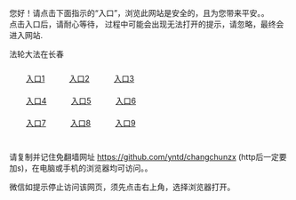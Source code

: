 您好！请点击下面指示的“入口”，浏览此网站是安全的，且为您带来平安。。 <br/>
点击入口后，请耐心等待， 过程中可能会出现无法打开的提示，请忽略，最终会进入网站. </br>

法轮大法在长春<br/>
<div style="padding:10px"><a style="margin:20px" target="_blank" href="https://d3twpcv5wg6dav.cloudfront.net/2Qpsp?hobjwt" id="ccLink1" rel="nofollow">入口1</a> <a target="_blank" style="margin:20px" href="https://d3grktr1zkccqf.cloudfront.net/2Qpsp?omylkuu" id="ccLink2" rel="nofollow">入口2</a> <a style="margin:20px" target="_blank" href="https://d1wjn8w5ku4kkl.cloudfront.net/2Qpsp?rqyfg" id="ccLink3" rel="nofollow">入口3</a></div>

<div style="padding:10px" ><a style="margin:20px" target="_blank" href="https://d3twpcv5wg6dav.cloudfront.net/2Qpsp?hobjwt" id="ccLink4" rel="nofollow">入口4</a> <a style="margin:20px" href="https://d3grktr1zkccqf.cloudfront.net/2Qpsp?omylkuu" target="_blank" id="ccLink5" rel="nofollow">入口5</a> <a style="margin:20px" href="https://d1wjn8w5ku4kkl.cloudfront.net/2Qpsp?rqyfg" target="_blank" id="ccLink6" rel="nofollow">入口6</a></div>

<div style="padding:10px"><a style="margin:20px" target="_blank" href="https://d3twpcv5wg6dav.cloudfront.net/2Qpsp?hobjwt" id="ccLink7" rel="nofollow">入口7</a> <a style="margin:20px" href="https://d3grktr1zkccqf.cloudfront.net/2Qpsp?omylkuu" target="_blank" id="ccLink8" rel="nofollow">入口8</a> <a style="margin:20px" target="_blank" href="https://d1wjn8w5ku4kkl.cloudfront.net/2Qpsp?rqyfg" id="ccLink9" rel="nofollow">入口9</a></div>

<br/>



请复制并记住免翻墙网址 https://github.com/yntd/changchunzx (http后一定要加s)，在电脑或手机的浏览器均可访问。。<br/>

微信如提示停止访问该网页，须先点击右上角，选择浏览器打开。
